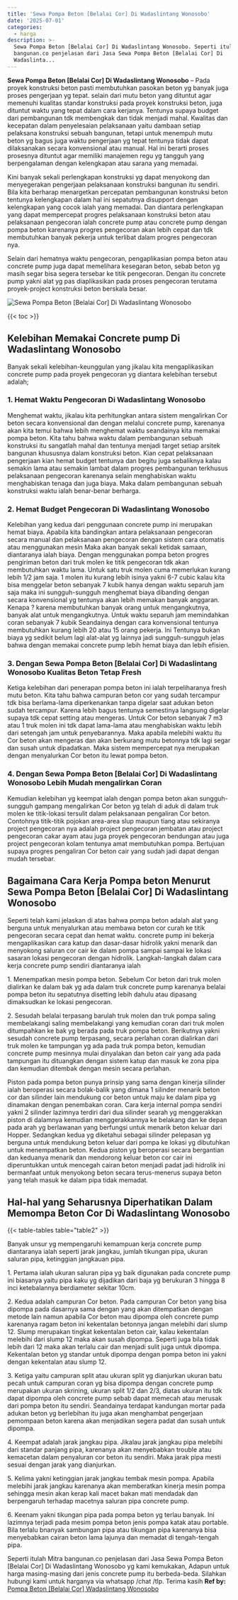 ```yaml
---
title: 'Sewa Pompa Beton [Belalai Cor] Di Wadaslintang Wonosobo'
date: '2025-07-01'
categories:
  - harga
description: >-
  Sewa Pompa Beton [Belalai Cor] Di Wadaslintang Wonosobo. Seperti itulah Mitra
  bangunan.co penjelasan dari Jasa Sewa Pompa Beton [Belalai Cor] Di
  Wadaslinta...
---
```


**Sewa Pompa Beton \[Belalai Cor\] Di Wadaslintang Wonosobo** – Pada proyek konstruksi beton pasti membutuhkan pasokan beton yg banyak juga proses pengerjaan yg tepat. selain dari mutu beton yang dituntut agar memenuhi kualitas standar konstruksi pada proyek konstruksi beton, juga dituntut waktu yang tepat dalam cara kerjanya. Tentunya supaya budget dari pembangunan tdk membengkak dan tidak menjadi mahal. Kwalitas dan kecepatan dalam penyelesaian pelaksanaan yaitu dambaan setiap pelaksana konstruksi sebuah bangunan, tetapi untuk menempuh mutu beton yg bagus juga waktu pengerjaan yg tepat tentunya tidak dapat dilaksanakan secara konvensional atau manual. Hal ini berarti proses prosesnya dituntut agar memiliki manajemen regu yg tangguh yang berpengalaman dengan kelengkapan atau sarana yang memadai.

Kini banyak sekali perlengkapan konstruksi yg dapat menyokong dan menyegerakan pengerjaan pelaksanaan konstruksi bangunan itu sendiri. Bila kita berharap menargetkan percepatan pembangunan konstruksi beton tentunya kelengkapan dalam hal ini sepatutnya disupport dengan kelengkapan yang cocok ialah yang memadai. Dan diantara perlengkapan yang dapat mempercepat progres pelaksanaan konstruksi beton atau pelaksanaan pengecoran ialah concrete pump atau concrete pump dengan pompa beton karenanya progres pengecoran akan lebih cepat dan tdk membutuhkan banyak pekerja untuk terlibat dalam progres pengecoran nya.

Selain dari hematnya waktu pengecoran, pengaplikasian pompa beton atau concrete pump juga dapat memelihara kesegaran beton, sebab beton yg masih segar bisa segera tersebar ke titik pengecoran. Dengan itu concrete pump yakni alat yg pas diaplikasikan pada proses pengecoran terutama proyek-project konstruksi beton berskala besar.

![Sewa Pompa Beton [Belalai Cor] Di Wadaslintang Wonosobo](/images/sewa-concrete-pump-19.png)

{{< toc >}}

## Kelebihan Memakai Concrete pump Di Wadaslintang Wonosobo

Banyak sekali kelebihan-keunggulan yang jikalau kita mengaplikasikan concrete pump pada proyek pengecoran yg diantara kelebihan tersebut adalah;

### 1\. Hemat Waktu Pengecoran Di Wadaslintang Wonosobo

Menghemat waktu, jikalau kita perhitungkan antara sistem mengalirkan Cor beton secara konvensional dan dengan melalui concrete pump, karenanya akan kita temui bahwa lebih menghemat waktu seandainya kita memakai pompa beton. Kita tahu bahwa waktu dalam pembangunan sebuah konstruksi itu sangatlah mahal dan tentunya menjadi target setiap arsitek bangunan khususnya dalam konstruksi beton. Kian cepat pelaksanaan pengerjaan kian hemat budget tentunya dan begitu juga sebaliknya kalau semakin lama atau semakin lambat dalam progres pembangunan terkhusus pelaksanaan pengecoran karenanya selain menghabiskan waktu menghabiskan tenaga dan juga biaya. Maka dalam pembangunan sebuah konstruksi waktu ialah benar-benar berharga.

### 2\. Hemat Budget Pengecoran Di Wadaslintang Wonosobo

Kelebihan yang kedua dari penggunaan concrete pump ini merupakan hemat biaya. Apabila kita bandingkan antara pelaksanaan pengecoran secara manual dan pelaksanaan pengecoran dengan sistem cara otomatis atau menggunakan mesin Maka akan banyak sekali ketidak samaan, diantaranya ialah biaya. Dengan menggunakan pompa beton progres pengiriman beton dari truk molen ke titik pengecoran tdk akan membutuhkan waktu lama. Untuk satu truk molen cuma memerlukan kurang lebih 1/2 jam saja. 1 molen itu kurang lebih isinya yakni 6-7 cubic kalau kita bisa menggelar beton sebanyak 7 kubik hanya dengan waktu separuh jam saja maka ini sungguh-sungguh menghemat biaya dibanding dengan secara konvensional yg tentunya akan lebih memakan banyak anggaran. Kenapa ? karena membutuhkan banyak orang untuk mengangkutnya, banyak alat untuk mengangkutnya. Untuk waktu separuh jam memindahkan coran sebanyak 7 kubik Seandainya dengan cara konvensional tentunya membutuhkan kurang lebih 20 atau 15 orang pekerja. Ini Tentunya bukan biaya yg sedikit belum lagi alat-alat yg lainnya jadi sungguh-sungguh jelas bahwa dengan memakai concrete pump lebih hemat biaya dan lebih efisien.

### 3\. Dengan Sewa Pompa Beton \[Belalai Cor\] Di Wadaslintang Wonosobo Kualitas Beton Tetap Fresh

Ketiga kelebihan dari penerapan pompa beton ini ialah terpeliharanya fresh mutu beton. Kita tahu bahwa campuran beton cor yang sudah tercampur tdk bisa berlama-lama diperkenankan tanpa digelar saat adukan beton sudah tercampur. Karena lebih bagus tentunya semestinya langsung digelar supaya tdk cepat setting atau mengeras. Untuk Cor beton sebanyak 7 m3 atau 1 truk molen ini tdk dapat lama-lama atau menghabiskan waktu lebih dari setengah jam untuk penyebarannya. Maka apabila melebihi waktu itu Cor beton akan mengeras dan akan berkurang mutu betonnya tdk lagi segar dan susah untuk dipadatkan. Maka sistem mempercepat nya merupakan dengan menyalurkan Cor beton itu lewat pompa beton.

### 4\. Dengan Sewa Pompa Beton \[Belalai Cor\] Di Wadaslintang Wonosobo Lebih Mudah mengalirkan Coran

Kemudian kelebihan yg keempat ialah dengan pompa beton akan sungguh-sungguh gampang mengalirkan Cor beton yg telah di aduk di dalam truk molen ke titik-lokasi tersulit dalam pelaksanaan pengaliran Cor beton. Contohnya titik-titik pojokan area-area slup maupun tiang atau sekiranya project pengecoran nya adalah project pengecoran jembatan atau project pengecoran cakar ayam atau juga proyek pengecoran bendungan atau juga project pengecoran kolam tentunya amat membutuhkan pompa. Bertujuan supaya progres pengaliran Cor beton cair yang sudah jadi dapat dengan mudah tersebar.

## Bagaimana Cara Kerja Pompa beton Menurut Sewa Pompa Beton \[Belalai Cor\] Di Wadaslintang Wonosobo

Seperti telah kami jelaskan di atas bahwa pompa beton adalah alat yang berguna untuk menyalurkan atau membawa beton cor curah ke titik pengecoran secara cepat dan hemat waktu. concrete pump ini bekerja mengaplikasikan cara katup dan dasar-dasar hidrolik yakni menarik dan menyokong saluran cor cair ke dalam pompa sampai sampai ke lokasi sasaran lokasi pengecoran dengan hidrolik. Langkah-langkah dalam cara kerja concrete pump sendiri diantaranya ialah

1\. Menempatkan mesin pompa beton. Sebelum Cor beton dari truk molen dialirkan ke dalam bak yg ada dalam truk concrete pump karenanya belalai pompa beton itu sepatutnya disetting lebih dahulu atau dipasang dimaksudkan ke lokasi pengecoran.

2\. Sesudah belalai terpasang barulah truk molen dan truk pompa saling membelakangi saling membelakangi yang kemudian coran dari truk molen ditumpahkan ke bak yg berada pada truk pompa beton. Berikutnya yakni sesudah concrete pump terpasang, secara perlahan coran dialirkan dari truk molen ke tampungan yg ada pada truk pompa beton, kemudian concrete pump mesinnya mulai dinyalakan dan beton cair yang ada pada tampungan itu dituangkan dengan sistem katup dan masuk ke zona pipa dan kemudian ditembak dengan mesin secara perlahan.

Piston pada pompa beton punya prinsip yang sama dengan kinerja silinder ialah beroperasi secara bolak-balik yang dimana 1 silinder menarik beton cor dan silinder lain mendukung cor beton untuk maju ke dalam pipa yg dinamakan dengan penembakan coran. Cara kerja internal pompa sendiri yakni 2 silinder lazimnya terdiri dari dua silinder searah yg menggerakkan piston di dalamnya kemudian menggerakkannya ke belakang dan ke depan pada arah yg berlawanan yang berfungsi untuk menarik beton keluar dari Hopper. Sedangkan kedua yg diketahui sebagai silinder pelepasan yg berguna untuk mendukung beton keluar dari pompa ke lokasi yg dibutuhkan untuk menempatkan beton. Kedua piston yg beroperasi secara bergantian dan keduanya menarik dan mendorong keluar beton cor cair ini diperuntukkan untuk mencegah cairan beton menjadi padat jadi hidrolik ini bermanfaat untuk menyokong beton secara terus-menerus supaya beton yang telah masuk ke dalam pipa tidak memadat.

## Hal-hal yang Seharusnya Diperhatikan Dalam Memompa Beton Cor Di Wadaslintang Wonosobo

{{< table-tables table="table2" >}}

Banyak unsur yg mempengaruhi kemampuan kerja concrete pump diantaranya ialah seperti jarak jangkau, jumlah tikungan pipa, ukuran saluran pipa, ketinggian jangkauan pipa.

1\. Pertama ialah ukuran saluran pipa yg baik digunakan pada concrete pump ini biasanya yaitu pipa kaku yg dijadikan dari baja yg berukuran 3 hingga 8 inci ketebalannya berdiameter sekitar 10cm.

2\. Kedua adalah campuran Cor beton. Pada campuran Cor beton yang bisa dipompa pada dasarnya sama dengan yang akan ditempatkan dengan metode lain namun apabila Cor beton mau dipompa oleh concrete pump karenanya ragam beton ini kekentalan betonnya jangan melebihi dari slump 12. Slump merupakan tingkat kekentalan beton cair, kalau kekentalan melebihi dari slump 12 maka akan susah dipompa. Seperti juga bila tidak lebih dari 12 maka akan terlalu cair dan menjadi sulit juga untuk dipompa. Kekentalan beton yg standar untuk dipompa dengan pompa beton ini yakni dengan kekentalan atau slump 12.

3\. Ketiga yaitu campuran split atau ukuran split yg dianjurkan ukuran batu pecah untuk campuran coran yg bisa dipompa dengan concrete pump merupakan ukuran skrining, ukuran split 1/2 dan 2/3, diatas ukuran itu tdk dapat dipompa oleh concrete pump sebab dapat memecah atau merusak dari pompa beton itu sendiri. Seandainya terdapat kandungan mortar pada adukan beton yg berlebihan itu juga akan menghambat pengerjaan pemompaan beton karena akan menjadikan segera padat dan susah untuk dipompa.

4\. Keempat adalah jarak jangkau pipa. Jikalau jarak jangkau pipa melebihi dari standar panjang pipa, karenanya akan menyebabkan trouble atau kemacetan dalam penyaluran cor beton itu sendiri. Maka jarak pipa mesti sesuai dengan jarak yang dianjurkan.

5\. Kelima yakni ketinggian jarak jangkau tembak mesin pompa. Apabila melebihi jarak jangkau karenanya akan memberatkan kinerja mesin pompa sehingga mesin akan kerap kali macet bakan mati mendadak dan berpengaruh terhadap macetnya saluran pipa concrete pump.

6\. Keenam yakni tikungan pipa pada pompa beton yg terlau banyak. Ini lazimnya terjadi pada mesim pompa beton jenis pompa katak atau portable. Bila terlalu bnanyak sambungan pipa atau tikungan pipa karenanya bisa menyebabkan cairan beton lama lajunya dan memadat di tengah-tengah pipa.

Seperti itulah Mitra bangunan.co penjelasan dari Jasa Sewa Pompa Beton \[Belalai Cor\] Di Wadaslintang Wonosobo yg kami kemukakan, Adapun untuk harga masing-masing dari jenis concrete pump itu berbeda-beda. Silahkan hubungi kami untuk harganya via whatsapp /chat /tlp. Terima kasih
**Ref by:** [Pompa Beton [Belalai Cor] Wadaslintang Wonosobo](https://id.wikipedia.org/wiki/Pompa)
